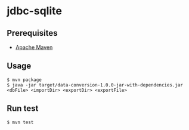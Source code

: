 # jdbc-sqlite

## Prerequisites

- [Apache Maven](https://maven.apache.org/)

## Usage

```
$ mvn package
$ java -jar target/data-conversion-1.0.0-jar-with-dependencies.jar <dbFile> <importDir> <exportDir> <exportFile>
```

## Run test

```
$ mvn test
```
